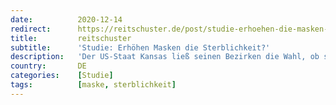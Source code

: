 ```yaml
---
date:          2020-12-14
redirect:      https://reitschuster.de/post/studie-erhoehen-die-masken-die-sterblichkeit/
title:         reitschuster
subtitle:      'Studie: Erhöhen Masken die Sterblichkeit?'
description:   'Der US-Staat Kansas ließ seinen Bezirken die Wahl, ob sie eine Maskenpflicht erlassen oder nicht. So sind nun Vergleiche möglich. Das erstaunliche Resultat: Die Maskenpflicht hat die Sterblichkeit mit und an Corona signifikant erhöht. GASTBEITRAG'
country:       DE
categories:    [Studie]
tags:          [maske, sterblichkeit]
---
```

